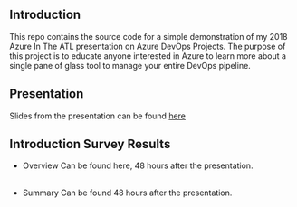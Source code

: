 
## Introduction
This repo contains the source code for a simple demonstration of my 2018 Azure In The ATL presentation on Azure DevOps Projects. The purpose of this project is to educate anyone interested in Azure to learn more about a single pane of glass tool to manage your entire DevOps pipeline.

## Presentation
Slides from the presentation can be found [here](Azure_DevOps_Projects_Presentation.pdf)

## Introduction Survey Results
* Overview
Can be found here, 48 hours after the presentation.<br><br>

* Summary
Can be found 48 hours after the presentation. <br><br>
